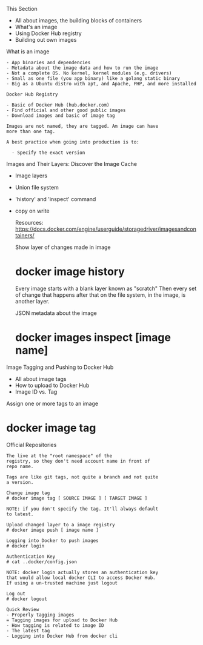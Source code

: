 This Section

  - All about images, the building blocks of containers
  - What's an image
  - Using Docker Hub registry
  - Building out own images

What is an image

    - App binaries and dependencies
    - Metadata about the image data and how to run the image
    - Not a complete OS. No kernel, kernel modules (e.g. drivers)
    - Small as one file (you app binary) like a golang static binary
    - Big as a Ubuntu distro with apt, and Apache, PHP, and more installed

    Docker Hub Registry

    - Basic of Docker Hub (hub.docker.com)
    - Find official and other good public images
    - Download images and basic of image tag

    Images are not named, they are tagged. Am image can have
    more than one tag.

    A best practice when going into production is to:

      - Specify the exact version

Images and Their Layers: Discover the Image Cache

  - Image layers
  - Union file system
  - 'history' and 'inspect' command
  - copy on write

    Resources:
    https://docs.docker.com/engine/userguide/storagedriver/imagesandcontainers/

    Show layer of changes made in image
    # docker image history

    Every image starts with a blank layer known as "scratch"
    Then every set of change that happens after that on the
    file system, in the image, is another layer.

    JSON metadata about the image
    # docker images inspect [image name]

Image Tagging and Pushing to Docker Hub

  - All about image tags
  - How to upload to Docker Hub
  - Image ID vs. Tag

  Assign one or more tags to an image
  # docker image tag

  Official Repositories

    The live at the "root namespace" of the
    registry, so they don't need account name in front of
    repo name.

    Tags are like git tags, not quite a branch and not quite
    a version.

    Change image tag
    # docker image tag [ SOURCE IMAGE ] [ TARGET IMAGE ]

    NOTE: if you don't specify the tag. It'll always default
    to latest.

    Upload changed layer to a image registry
    # docker image push [ image name ]

    Logging into Docker to push images
    # docker login

    Authentication Key
    # cat ..docker/config.json

    NOTE: docker login actually stores an authentication key
    that would allow local docker CLI to access Docker Hub.
    If using a un-trusted machine just logout

    Log out
    # docker logout

    Quick Review
    - Properly tagging images
    = Tagging images for upload to Docker Hub
    - How tagging is related to image ID
    - The latest tag
    - Logging into Docker Hub from docker cli
